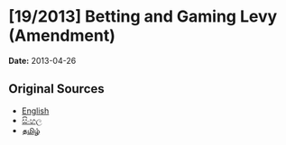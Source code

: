 # [19/2013] Betting and Gaming Levy (Amendment)

**Date:** 2013-04-26

## Original Sources

- [English](https://documents.gov.lk/view/acts/2013/4/19-2013_E.pdf)
- [සිංහල](https://documents.gov.lk/view/acts/2013/4/19-2013_S.pdf)
- [தமிழ்](https://documents.gov.lk/view/acts/2013/4/19-2013_T.pdf)
